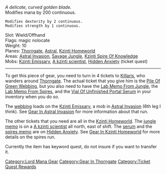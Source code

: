 *A delicate, curved golden blade.*  
Modifies mana by 200 continuous.

`Modifies dexterity by 2 continuous.`  
`Modifies strength by 1 continuous.`

Slot: Wield/Offhand  
Flags: magic nolocate  
Weight: 10  
Planes: [Thorngate](:Category:Thorngate.md "wikilink"),
[Astral](:Category:Astral.md "wikilink"), [Kzinti
Homeworld](:Category:Kzinti_Homeworld.md "wikilink")  
Areas: [Astral Invasion](:Category:Astral_Invasion.md "wikilink"),
[Savage Jungle](:Category:Savage_Jungle.md "wikilink"), [Kzinti Spire Of
Knowledge](:Category:Kzinti_Spire_Of_Knowledge.md "wikilink")  
Mobs: [Kzinti Emissary](Kzinti_Emissary "wikilink"), [A kzinti
scientist](A_kzinti_scientist "wikilink"), [Hidden
Anxiety](Hidden_Anxiety "wikilink") (ticket quest)  

------------------------------------------------------------------------

To get this piece of gear, you need to turn in 4 tickets to
[Killaris](Killaris "wikilink"), who wanders around
[Thorngate](:Category:Thorngate.md "wikilink"). The actual ticket that
you give him is the [Pile Of Green
Webbing](Pile_Of_Green_Webbing "wikilink"), but you also need to have
the [Lab Memo From Jungle](Lab_Memo_From_Jungle "wikilink"), the [Lab
Memo From Spires](Lab_Memo_From_Spires "wikilink"), and the [Vial Of
Unfinished Portal Serum](Vial_Of_Unfinished_Portal_Serum "wikilink") in
your inventory when you do so.

The [webbing](Pile_Of_Green_Webbing.md "wikilink") loads on the [Kzinti
Emissary](Kzinti_Emissary "wikilink"), a mob in [Astral
Invasion](:Category:Astral_Invasion.md "wikilink") (6th leg I think).
See [Gear In Astral
Invasion](:Category:Gear_In_Astral_Invasion.md "wikilink") for more
information about that run.

The other tickets that you need are all in the [Kzinti
Homeworld](:Category:Kzinti_Homeworld.md "wikilink"). The [jungle
memo](Lab_Memo_From_Jungle.md "wikilink") is on a [A kzinti
scientist](A_kzinti_scientist "wikilink") all north, east of shift. The
[serum](Vial_Of_Unfinished_Portal_Serum.md "wikilink") and the [spires
memo](Lab_Memo_From_Spires.md "wikilink") are on [Hidden
Anxiety](Hidden_Anxiety "wikilink"). See [Gear In Kzinti
Homeworld](:Category:Gear_In_Kzinti_Homeworld.md "wikilink") for more
details on the spires run.

Currently the item has keyword quest, do not insure if you want to
transfer it.

[Category:Lord Mana Gear](Category:Lord_Mana_Gear "wikilink")
[Category:Gear In Thorngate](Category:Gear_In_Thorngate "wikilink")
[Category:Ticket Quest
Rewards](Category:Ticket_Quest_Rewards "wikilink")
